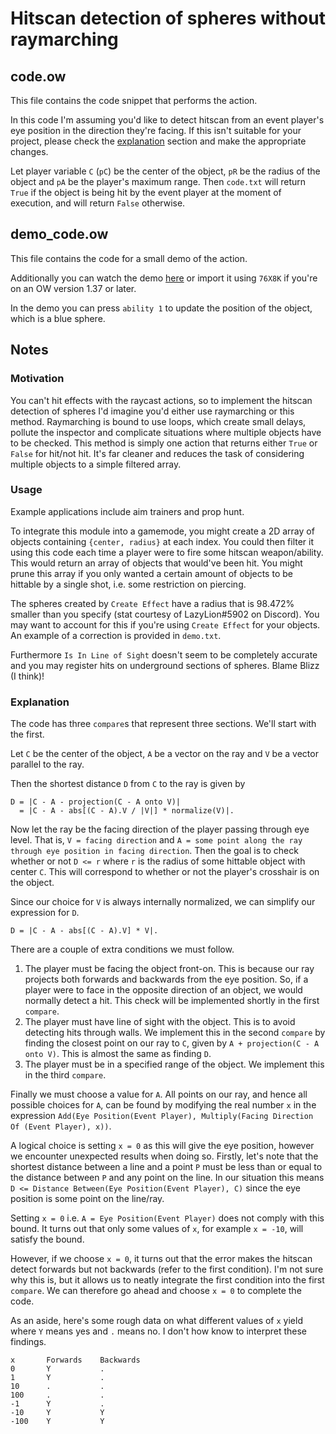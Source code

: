 # Hitscan detection of spheres without raymarching
## code.ow
This file contains the code snippet that performs the action.

In this code I'm assuming you'd like to detect hitscan from an event player's eye position in the direction they're facing. If this isn't suitable for your project, please check the [explanation](#explanation) section and make the appropriate changes.

Let player variable `C` (`pC`) be the center of the object, `pR` be the radius of the object and `pA` be the player's maximum range. Then `code.txt` will return `True` if the object is being hit by the event player at the moment of execution, and will return `False` otherwise.



## demo_code.ow
This file contains the code for a small demo of the action.

Additionally you can watch the demo [here](https://giant.gfycat.com/DirectDizzyFrog.webm) or import it using `76X8K` if you're on an OW version 1.37 or later.

In the demo you can press `ability 1` to update the position of the object, which is a blue sphere.



## Notes
### Motivation
You can't hit effects with the raycast actions, so to implement the hitscan detection of spheres I'd imagine you'd either use raymarching or this method. Raymarching is bound to use loops, which create small delays, pollute the inspector and complicate situations where multiple objects have to be checked. This method is simply one action that returns either `True` or `False` for hit/not hit. It's far cleaner and reduces the task of considering multiple objects to a simple filtered array.

### Usage
Example applications include aim trainers and prop hunt.

To integrate this module into a gamemode, you might create a 2D array of objects containing `{center, radius}` at each index. You could then filter it using this code each time a player were to fire some hitscan weapon/ability. This would return an array of objects that would've been hit. You might prune this array if you only wanted a certain amount of objects to be hittable by a single shot, i.e. some restriction on piercing.

The spheres created by `Create Effect` have a radius that is 98.472% smaller than you specify (stat courtesy of LazyLion#5902 on Discord). You may want to account for this if you're using `Create Effect` for your objects. An example of a correction is provided in `demo.txt`.

Furthermore `Is In Line of Sight` doesn't seem to be completely accurate and you may register hits on underground sections of spheres. Blame Blizz (I think)!

### Explanation
The code has three `compare`s that represent three sections. We'll start with the first.

Let `C` be the center of the object, `A` be a vector on the ray and `V` be a vector parallel to the ray.

Then the shortest distance `D` from `C` to the ray is given by

    D = |C - A - projection(C - A onto V)|
      = |C - A - abs[(C - A).V / |V|] * normalize(V)|.

Now let the ray be the facing direction of the player passing through eye level. That is, `V = facing direction` and `A = some point along the ray through eye position in facing direction`. Then the goal is to check whether or not `D <= r` where `r` is the radius of some hittable object with center `C`. This will correspond to whether or not the player's crosshair is on the object.

Since our choice for `V` is always internally normalized, we can simplify our expression for `D`.

    D = |C - A - abs[(C - A).V] * V|.

There are a couple of extra conditions we must follow.

1. The player must be facing the object front-on. This is because our ray projects both forwards and backwards from the eye position. So, if a player were to face in the opposite direction of an object, we would normally detect a hit. This check will be implemented shortly in the first `compare`.
2. The player must have line of sight with the object. This is to avoid detecting hits through walls. We implement this in the second `compare` by finding the closest point on our ray to `C`, given by `A + projection(C - A onto V)`. This is almost the same as finding `D`.
3. The player must be in a specified range of the object. We implement this in the third `compare`.

Finally we must choose a value for `A`. All points on our ray, and hence all possible choices for `A`, can be found by modifying the real number `x` in the expression `Add(Eye Position(Event Player), Multiply(Facing Direction Of (Event Player), x))`.

A logical choice is setting `x = 0` as this will give the eye position, however we encounter unexpected results when doing so. Firstly, let's note that the shortest distance between a line and a point `P` must be less than or equal to the distance between `P` and any point on the line. In our situation this means `D <= Distance Between(Eye Position(Event Player), C)` since the eye position is some point on the line/ray.

Setting `x = 0` i.e. `A = Eye Position(Event Player)` does not comply with this bound. It turns out that only some values of `x`, for example `x = -10`, will satisfy the bound.

However, if we choose `x = 0`, it turns out that the error makes the hitscan detect forwards but not backwards (refer to the first condition). I'm not sure why this is, but it allows us to neatly integrate the first condition into the first `compare`. We can therefore go ahead and choose `x = 0` to complete the code.

As an aside, here's some rough data on what different values of `x` yield where `Y` means yes and `.` means no. I don't how know to interpret these findings.

    x       Forwards    Backwards
    0       Y           .
    1       Y           .
    10      .           .
    100     .           .
    -1      Y           .
    -10     Y           Y
    -100    Y           Y